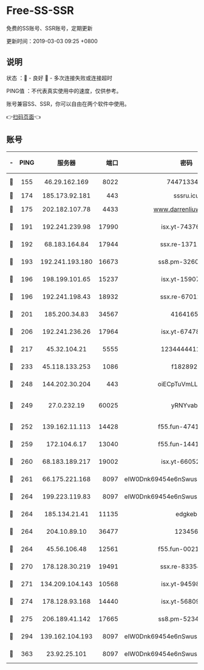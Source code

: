 # Free-SS-SSR

免费的SS账号、SSR账号，定期更新

更新时间：2019-03-03 09:25 +0800

## 说明

状态     ：🙂 - 良好 🙁 - 多次连接失败或连接超时

PING值   ：不代表真实使用中的速度，仅供参考。

账号兼容SS、SSR，你可以自由在两个软件中使用。

👉[扫码页面](https://liesauer.github.io/free-ss-ssr.github.io/)👈

## 账号

|-|PING|服务器|端口|密码|加密方式|区域|
|:----:|:----:|:-----:|-----:|:----:|:----:|:----:|
|🙂|155|46.29.162.169|8022|7447133485|aes-256-cfb|RU|
|🙂|174|185.173.92.181|443|sssru.icu|rc4-md5|RU|
|🙂|175|202.182.107.78|4433|www.darrenliuwei.com|aes-256-cfb|JP|
|🙂|191|192.241.239.98|17990|isx.yt-74376721|aes-256-cfb|US|
|🙂|192|68.183.164.84|17944|ssx.re-13711103|aes-256-cfb|US|
|🙂|193|192.241.193.180|16673|ss8.pm-32602550|aes-256-cfb|US|
|🙂|196|198.199.101.65|15237|isx.yt-15907759|aes-256-cfb|US|
|🙂|196|192.241.198.43|18932|ssx.re-67012369|aes-256-cfb|US|
|🙂|201|185.200.34.83|34567|41641651|aes-256-cfb|US|
|🙂|206|192.241.236.26|17964|isx.yt-67478866|aes-256-cfb|US|
|🙂|217|45.32.104.21|5555|1234444411111|aes-256-cfb|SG|
|🙂|233|45.118.133.253|1086|f1828920|aes-256-cfb|SG|
|🙂|248|144.202.30.204|443|oiECpTuVmLLxk4Ts|aes-256-cfb|US|
|🙂|249|27.0.232.19|60025|yRNYvabB|xchacha20-ietf-poly1305|HK|
|🙂|252|139.162.11.113|14428|f55.fun-47410075|aes-256-cfb|SG|
|🙂|259|172.104.6.17|13040|f55.fun-14418774|aes-256-cfb|US|
|🙂|260|68.183.189.217|19002|isx.yt-66052307|aes-256-cfb|SG|
|🙂|261|66.175.221.168|8097|eIW0Dnk69454e6nSwuspv9DmS201tQ0D|aes-256-cfb|US|
|🙂|264|199.223.119.83|8097|eIW0Dnk69454e6nSwuspv9DmS201tQ0D|aes-256-cfb|US|
|🙂|264|185.134.21.41|11135|edgkeb|aes-256-cfb|GB|
|🙂|264|204.10.89.10|36477|123456|aes-256-cfb|US|
|🙂|264|45.56.106.48|12561|f55.fun-00211476|aes-256-cfb|US|
|🙂|270|178.128.30.219|19491|ssx.re-83354256|aes-256-cfb|SG|
|🙂|271|134.209.104.143|10568|isx.yt-94598506|aes-256-cfb|SG|
|🙂|274|178.128.93.168|14440|isx.yt-56809452|aes-256-cfb|SG|
|🙂|275|206.189.41.142|17665|ss8.pm-52341360|aes-256-cfb|SG|
|🙂|294|139.162.104.193|8097|eIW0Dnk69454e6nSwuspv9DmS201tQ0D|aes-256-cfb|JP|
|🙂|363|23.92.25.101|8097|eIW0Dnk69454e6nSwuspv9DmS201tQ0D|aes-256-cfb|US|
